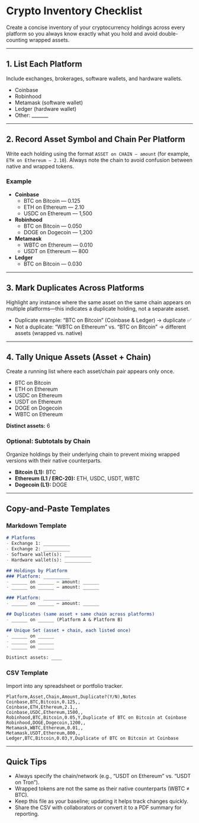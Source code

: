 # Crypto Inventory Checklist

Create a concise inventory of your cryptocurrency holdings across every platform so you always know exactly what you hold and avoid double-counting wrapped assets.

---

## 1. List Each Platform

Include exchanges, brokerages, software wallets, and hardware wallets.

- Coinbase
- Robinhood
- Metamask (software wallet)
- Ledger (hardware wallet)
- Other: \_\_\_\_\_\_\_

---

## 2. Record Asset Symbol and Chain Per Platform

Write each holding using the format `ASSET on CHAIN — amount` (for example, `ETH on Ethereum — 2.10`). Always note the chain to avoid confusion between native and wrapped tokens.

### Example

- **Coinbase**
  - BTC on Bitcoin — 0.125
  - ETH on Ethereum — 2.10
  - USDC on Ethereum — 1,500
- **Robinhood**
  - BTC on Bitcoin — 0.050
  - DOGE on Dogecoin — 1,200
- **Metamask**
  - WBTC on Ethereum — 0.010
  - USDT on Ethereum — 800
- **Ledger**
  - BTC on Bitcoin — 0.030

---

## 3. Mark Duplicates Across Platforms

Highlight any instance where the same asset on the same chain appears on multiple platforms—this indicates a duplicate holding, not a separate asset.

- Duplicate example: “BTC on Bitcoin” (Coinbase & Ledger) → duplicate ✅
- Not a duplicate: “WBTC on Ethereum” vs. “BTC on Bitcoin” → different assets (wrapped vs. native)

---

## 4. Tally Unique Assets (Asset + Chain)

Create a running list where each asset/chain pair appears only once.

- BTC on Bitcoin
- ETH on Ethereum
- USDC on Ethereum
- USDT on Ethereum
- DOGE on Dogecoin
- WBTC on Ethereum

**Distinct assets:** 6

### Optional: Subtotals by Chain

Organize holdings by their underlying chain to prevent mixing wrapped versions with their native counterparts.

- **Bitcoin (L1):** BTC
- **Ethereum (L1 / ERC-20):** ETH, USDC, USDT, WBTC
- **Dogecoin (L1):** DOGE

---

## Copy-and-Paste Templates

### Markdown Template

```markdown
# Platforms
- Exchange 1: __________
- Exchange 2: __________
- Software wallet(s): __________
- Hardware wallet(s): __________

## Holdings by Platform
### Platform: __________
- ______ on ______ — amount: ______
- ______ on ______ — amount: ______

### Platform: __________
- ______ on ______ — amount: ______

## Duplicates (same asset + same chain across platforms)
- ______ on ______ (Platform A & Platform B)

## Unique Set (asset + chain, each listed once)
- ______ on ______
- ______ on ______
- ______ on ______

Distinct assets: ____
```

### CSV Template

Import into any spreadsheet or portfolio tracker.

```csv
Platform,Asset,Chain,Amount,Duplicate?(Y/N),Notes
Coinbase,BTC,Bitcoin,0.125,,
Coinbase,ETH,Ethereum,2.1,,
Coinbase,USDC,Ethereum,1500,,
Robinhood,BTC,Bitcoin,0.05,Y,Duplicate of BTC on Bitcoin at Coinbase
Robinhood,DOGE,Dogecoin,1200,,
Metamask,WBTC,Ethereum,0.01,,
Metamask,USDT,Ethereum,800,,
Ledger,BTC,Bitcoin,0.03,Y,Duplicate of BTC on Bitcoin at Coinbase
```

---

## Quick Tips

- Always specify the chain/network (e.g., “USDT on Ethereum” vs. “USDT on Tron”).
- Wrapped tokens are not the same as their native counterparts (WBTC ≠ BTC).
- Keep this file as your baseline; updating it helps track changes quickly.
- Share the CSV with collaborators or convert it to a PDF summary for reporting.
